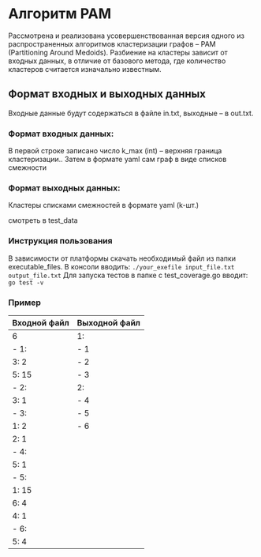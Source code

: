 # Алгоритм PAM

Рассмотрена и реализована усовершенствованная версия одного из распространенных алгоритмов кластеризации графов – PAM (Partitioning Around Medoids). 
Разбиение на кластеры зависит от входных данных, в отличие от базового метода, где количество кластеров считается изначально известным.

## Формат входных и выходных данных
Входные данные будут содержаться в файле in.txt, выходные – в out.txt.

### Формат входных данных:
В первой строке записано число k_max (int) – верхняя граница кластеризации..
Затем в формате yaml сам граф в виде списков смежности

### Формат выходных данных:
Кластеры списками смежностей в формате yaml (k-шт.)

смотреть в test_data

### Инструкция пользования
В зависимости от платформы скачать необходимый файл из папки executable_files. 
В консоли вводить: `./your_exefile input_file.txt output_file.txt`
Для запуска тестов в папке с test_coverage.go вводит: `go test -v`

### Пример

Входной файл    | Выходной файл
----------------|---------------
6               |1:
- 1:            |- 1
    3: 2        |- 2
    5: 15       |- 3
- 2:            |2:
    3: 1        |- 4
- 3:            |- 5
    1: 2        |- 6
    2: 1        |
- 4:            |
    5: 1        |
- 5:            |
    1: 15       |
    6: 4        |
    4: 1        |
- 6:            |
    5: 4        |
